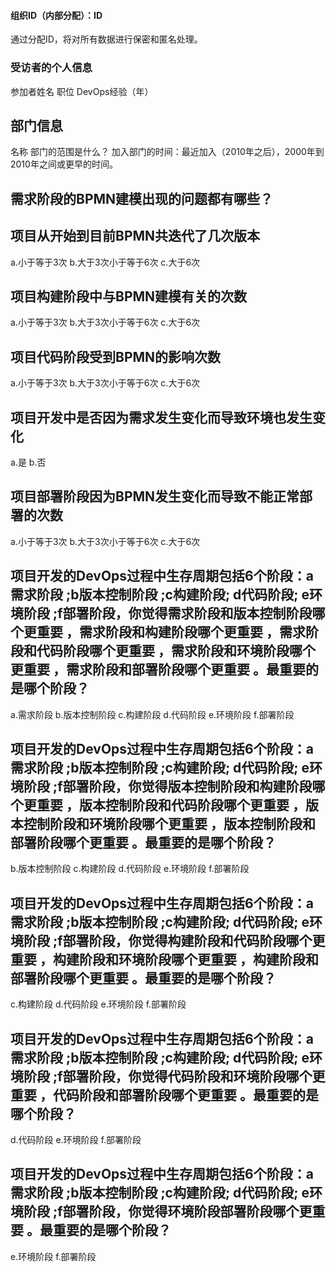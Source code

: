 #### 组织ID（内部分配）：ID

通过分配ID，将对所有数据进行保密和匿名处理。
### 受访者的个人信息

参加者姓名
职位
DevOps经验（年）
## 部门信息

名称
部门的范围是什么？
加入部门的时间：最近加入（2010年之后），2000年到2010年之间或更早的时间。
## 需求阶段的BPMN建模出现的问题都有哪些？







## 项目从开始到目前BPMN共迭代了几次版本

a.小于等于3次
b.大于3次小于等于6次
c.大于6次
## 项目构建阶段中与BPMN建模有关的次数

a.小于等于3次
b.大于3次小于等于6次
c.大于6次
## 项目代码阶段受到BPMN的影响次数

a.小于等于3次
b.大于3次小于等于6次
c.大于6次
## 项目开发中是否因为需求发生变化而导致环境也发生变化

a.是
b.否
## 项目部署阶段因为BPMN发生变化而导致不能正常部署的次数

a.小于等于3次
b.大于3次小于等于6次
c.大于6次

## 项目开发的DevOps过程中生存周期包括6个阶段：a 需求阶段 ;b版本控制阶段 ;c构建阶段; d代码阶段; e环境阶段 ;f部署阶段，你觉得需求阶段和版本控制阶段哪个更重要     ，需求阶段和构建阶段哪个更重要     ，需求阶段和代码阶段哪个更重要     ，需求阶段和环境阶段哪个更重要     ，需求阶段和部署阶段哪个更重要     。最重要的是哪个阶段？

a.需求阶段
b.版本控制阶段
c.构建阶段
d.代码阶段
e.环境阶段
f.部署阶段
## 项目开发的DevOps过程中生存周期包括6个阶段：a 需求阶段 ;b版本控制阶段 ;c构建阶段; d代码阶段; e环境阶段 ;f部署阶段，你觉得版本控制阶段和构建阶段哪个更重要     ，版本控制阶段和代码阶段哪个更重要     ，版本控制阶段和环境阶段哪个更重要     ，版本控制阶段和部署阶段哪个更重要     。最重要的是哪个阶段？

b.版本控制阶段
c.构建阶段
d.代码阶段
e.环境阶段
f.部署阶段
## 项目开发的DevOps过程中生存周期包括6个阶段：a 需求阶段 ;b版本控制阶段 ;c构建阶段; d代码阶段; e环境阶段 ;f部署阶段，你觉得构建阶段和代码阶段哪个更重要     ，构建阶段和环境阶段哪个更重要     ，构建阶段和部署阶段哪个更重要     。最重要的是哪个阶段？

c.构建阶段
d.代码阶段
e.环境阶段
f.部署阶段
## 项目开发的DevOps过程中生存周期包括6个阶段：a 需求阶段 ;b版本控制阶段 ;c构建阶段; d代码阶段; e环境阶段 ;f部署阶段，你觉得代码阶段和环境阶段哪个更重要     ，代码阶段和部署阶段哪个更重要     。最重要的是哪个阶段？

d.代码阶段
e.环境阶段
f.部署阶段
## 项目开发的DevOps过程中生存周期包括6个阶段：a 需求阶段 ;b版本控制阶段 ;c构建阶段; d代码阶段; e环境阶段 ;f部署阶段，你觉得环境阶段部署阶段哪个更重要     。最重要的是哪个阶段？

e.环境阶段
f.部署阶段


